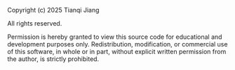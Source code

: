 Copyright (c) 2025 Tianqi Jiang

All rights reserved.

Permission is hereby granted to view this source code for educational and
development purposes only. Redistribution, modification, or commercial
use of this software, in whole or in part, without explicit written
permission from the author, is strictly prohibited.
